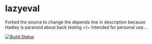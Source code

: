# lazyeval
Forked the source to change the depends line in description because Hadley is paranoid about back testing =)~  Intended for personal use...

[![Build Status](https://travis-ci.org/hadley/lazyeval.png?branch=master)](https://travis-ci.org/hadley/lazyeval)
